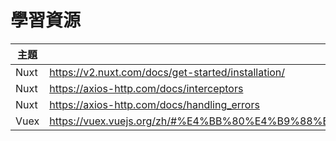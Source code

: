 # 學習資源

| 主題   | 概念                                                 |
|------|----------------------------------------------------|
| Nuxt | https://v2.nuxt.com/docs/get-started/installation/ |
| Nuxt | https://axios-http.com/docs/interceptors           |
| Nuxt | https://axios-http.com/docs/handling_errors        |
| Vuex | https://vuex.vuejs.org/zh/#%E4%BB%80%E4%B9%88%E6%98%AF%E2%80%9C%E7%8A%B6%E6%80%81%E7%AE%A1%E7%90%86%E6%A8%A1%E5%BC%8F%E2%80%9D%EF%BC%9F        |